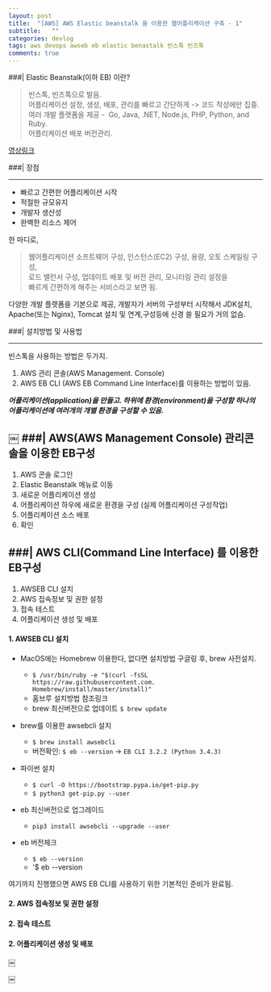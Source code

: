 ```yaml
---
layout: post
title:  "[AWS] AWS Elastic beanstalk 을 이용한 웹어플리케이션 구축 - 1"
subtitle:   ""
categories: devlog
tags: aws devops awseb eb elastic benastalk 빈스톡 빈즈톡
comments: true
---
```



###| Elastic Beanstalk(이하 EB) 이란?
> 빈스톡, 빈즈톡으로 발음.  
> 어플리케이션 설정, 생성, 배포, 관리를 빠르고 간단하게 -> 코드 작성에만 집중.  
> 여러 개발 플랫폼을 제공 -  Go, Java, .NET, Node.js, PHP, Python, and Ruby.  
> 어플리케이션 배포 버전관리.    

[영상링크]()

###| 장점

---

- 빠르고 간편한 어플리케이션 시작
- 적절한 규모유지
- 개발자 생산성 
- 완벽한 리소스 제어


한 마디로,

> 웹어플리케이션 소프트웨어 구성,
> 인스턴스(EC2) 구성,
> 용량, 오토 스케일링 구성,   
> 로드 밸런서 구성,
> 업데이트 배포 및 버전 관리,
> 모니터링 관리 설정을  
> 빠르게 간편하게 해주는 서비스라고 보면 됨.

다양한 개발 플랫폼을 기본으로 제공, 개발자가 서버의 구성부터 시작해서 JDK설치,  Apache(또는 Nginx), Tomcat 설치 및 연계,구성등에 신경 쓸 필요가 거의 없슴.


###| 설치방법 및 사용법

---

빈스톡을 사용하는 방법은 두가지.   

1. AWS 관리 콘솔(AWS Management. Console)
2. AWS EB CLI (AWS EB Command Line Interface)를 이용하는 방법이 있음.


***어플리케이션(application)을 만들고. 하위에 환경(environment)을 구성함 하나의 어플리케이션에 여러개의 개별 환경을 구성할 수 있음.***

￼
###| AWS(AWS Management Console) 관리콘솔을 이용한 EB구성
---

1. AWS 콘솔 로그인
2. Elastic Beanstalk 메뉴로 이동
3. 새로운 어플리케이션 생성
4. 어플리케이션 하우에 새로운 환경을 구성 (실제 어플리케이션 구성작업)
5. 어플리케이션 소스 배포
6. 확인



###| AWS CLI(Command Line Interface) 를 이용한 EB구성
---

1. AWSEB CLI 설치
2. AWS 접속정보 및 권한 설정
3. 접속 테스트 
4. 어플리케이션 생성 및 배포


#### 1. AWSEB CLI 설치

- MacOS에는 Homebrew 이용한다, 없다면 설치방법 구글링 후, brew 사전설치. 
  - `$ /usr/bin/ruby -e "$(curl -fsSL https://raw.githubusercontent.com. Homebrew/install/master/install)"`
  - 홈브루 설치방법 참조링크
  - brew 최신버전으로 업데이트 `$ brew update`

- brew를 이용한 awsebcli 설치
  - `$ brew install awsebcli`
  - 버전확인: `$ eb --version` -> `EB CLI 3.2.2 (Python 3.4.3)`

- 파이썬 설치
  - `$ curl -O https://bootstrap.pypa.io/get-pip.py`
  - `$ python3 get-pip.py --user`
   
- eb 최신버전으로 업그레이드
  - `pip3 install awsebcli --upgrade --user`
- eb 버전체크
  - `$ eb --version`
  - '$ eb --version


여기까지 진행했으면 AWS EB CLI를 사용하기 위한 기본적인 준비가 완료됨.

#### 2. AWS 접속정보 및 권한 설정

#### 2. 접속 테스트

#### 2. 어플리케이션 생성 및 배포







￼

￼
